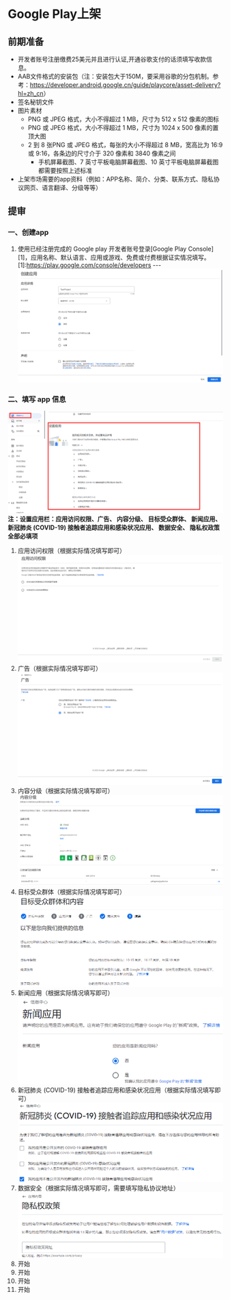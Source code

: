 # Google Play上架

## 前期准备
- 开发者账号注册缴费25美元并且进行认证,开通谷歌支付的话须填写收款信息。
- AAB文件格式的安装包（注：安装包大于150M，要采用谷歌的分包机制。参考：<https://developer.android.google.cn/guide/playcore/asset-delivery?hl=zh_cn>）
- 签名秘钥文件
- 图片素材
  + PNG 或 JPEG 格式，大小不得超过 1 MB，尺寸为 512 x 512 像素的图标
  + PNG 或 JPEG 格式，大小不得超过 1 MB，尺寸为 1024 x 500 像素的置顶大图
  + 2 到 8 张PNG 或 JPEG 格式，每张的大小不得超过 8 MB，宽高比为 16:9 或 9:16，各条边的尺寸介于 320 像素和 3840 像素之间
    * 手机屏幕截图、7 英寸平板电脑屏幕截图、10 英寸平板电脑屏幕截图都需要按照上述标准
- 上架市场需要的app资料（例如：APP名称、简介、分类、联系方式、隐私协议网页、语言翻译、分级等等）
## 提审
### 一、创建app
   1. 使用已经注册完成的 Google play 开发者账号登录[Google Play Console][1]，应用名称、默认语言、应用或游戏、免费或付费根据证实情况填写。
    [1]:<https://play.google.com/console/developers>
    ---
    ![img.png](img.png)
### 二、填写 app 信息
   ![img_1.png](img_1.png)
   **注：设置应用栏：应用访问权限、广告、 内容分级、 目标受众群体、 新闻应用、 新冠肺炎 (COVID-19) 接触者追踪应用和感染状况应用、 数据安全、 隐私权政策 全部必填项**
   1. 应用访问权限（根据实际情况填写即可）
    ![img_2.png](img_2.png)
   2. 广告（根据实际情况填写即可）
    ![img_3.png](img_3.png)
   3. 内容分级（根据实际情况填写即可）
    ![img_5.png](img_5.png)
   4. 目标受众群体（根据实际情况填写即可）
    ![img_6.png](img_6.png)
   5. 新闻应用（根据实际情况填写即可）                                              
    ![img_7.png](img_7.png)
   6. 新冠肺炎 (COVID-19) 接触者追踪应用和感染状况应用（根据实际情况填写即可）
    ![img_8.png](img_8.png)
   7. 数据安全（根据实际情况填写即可，需要填写隐私协议地址）
    ![img_9.png](img_9.png)
3. 开始
4. 开始
5. 开始
6. 开始